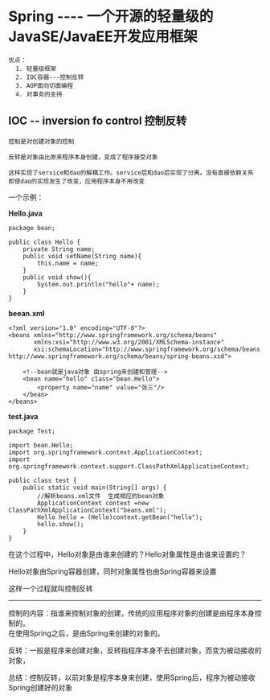 # Spring ---- 一个开源的轻量级的JavaSE/JavaEE开发应用框架
    优点：
      1. 轻量级框架
      2. IOC容器---控制反转
      3. AOP面向切面编程
      4. 对事务的支持
      
## IOC -- inversion fo control 控制反转
    控制是对创建对象的控制
    
    反转是对象由比原来程序本身创建，变成了程序接受对象
    
    这样实现了service和dao的解耦工作。service层和dao层实现了分离。没有直接依赖关系
    即使dao的实现发生了改变，应用程序本身不用改变


一个示例：

**Hello.java**

```
package bean;

public class Hello {
    private String name;
    public void setName(String name){
        this.name = name;
    }
    public void show(){
        System.out.println("hello"+ name);
    }
}
```

**beean.xml**

```
<?xml version="1.0" encoding="UTF-8"?>
<beans xmlns="http://www.springframework.org/schema/beans"
       xmlns:xsi="http://www.w3.org/2001/XMLSchema-instance"
       xsi:schemaLocation="http://www.springframework.org/schema/beans http://www.springframework.org/schema/beans/spring-beans.xsd">

    <!--bean就是java对象 由spring来创建和管理-->
    <bean name="hello" class="bean.Hello">
        <property name="name" value="张三"/>
    </bean>
</beans>
```

**test.java**

```
package Test;

import bean.Hello;
import org.springframework.context.ApplicationContext;
import org.springframework.context.support.ClassPathXmlApplicationContext;

public class test {
    public static void main(String[] args) {
        //解析beans.xml文件  生成相应的bean对象
        ApplicationContext context =new ClassPathXmlApplicationContext("beans.xml");
        Hello hello = (Hello)context.getBean("hello");
        hello.show();
    }
}

```

在这个过程中，Hello对象是由谁来创建的？Hello对象属性是由谁来设置的？

Hello对象由Spring容器创建，同时对象属性也由Spring容器来设置

这样一个过程就叫控制反转

---
控制的内容：指谁来控制对象的创建，传统的应用程序对象的创建是由程序本身控制的。</br>
在使用Spring之后，是由Spring来创建的对象的。

反转：一般是程序来创建对象，反转指程序本身不去创建对象，而变为被动接收的对象，

总结：控制反转，以前对象是程序本身来创建，使用Spring后，程序为被动接收Spring创建好的对象

